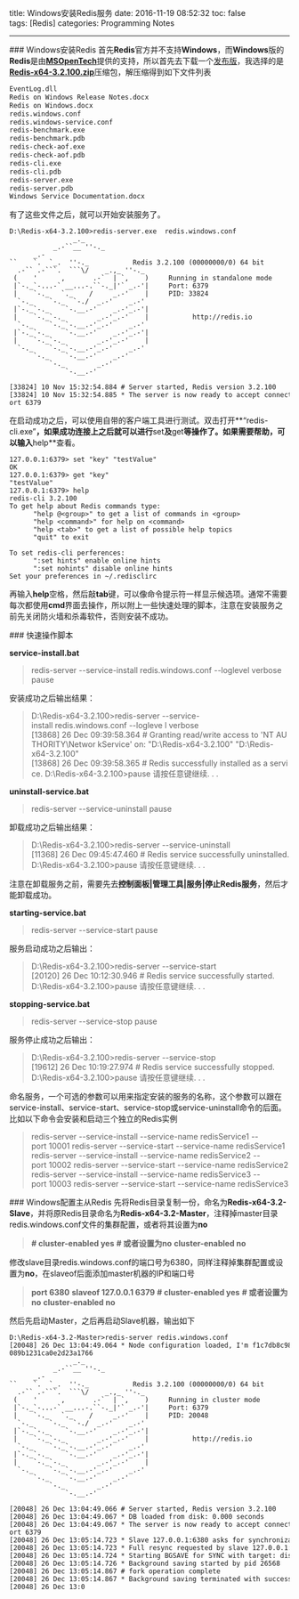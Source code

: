 title: Windows安装Redis服务
date: 2016-11-19 08:52:32
toc: false
tags: [Redis]
categories: Programming Notes

---

### Windows安装Redis
首先**Redis**官方并不支持**Windows**，而**Windows**版的**Redis**是由[**MSOpenTech**](https://github.com/MSOpenTech)提供的支持，所以首先去下载一个[发布版](https://github.com/MSOpenTech/redis/releases)，我选择的是[**Redis-x64-3.2.100.zip**](https://github.com/MSOpenTech/redis/releases/download/win-3.2.100/Redis-x64-3.2.100.zip)压缩包，解压缩得到如下文件列表
```html
EventLog.dll
Redis on Windows Release Notes.docx
Redis on Windows.docx
redis.windows.conf
redis.windows-service.conf
redis-benchmark.exe
redis-benchmark.pdb
redis-check-aof.exe
redis-check-aof.pdb
redis-cli.exe
redis-cli.pdb
redis-server.exe
redis-server.pdb
Windows Service Documentation.docx
```
有了这些文件之后，就可以开始安装服务了。
```
D:\Redis-x64-3.2.100>redis-server.exe  redis.windows.conf
                _._
           _.-``__ ''-._
      _.-``    `.  `_.  ''-._           Redis 3.2.100 (00000000/0) 64 bit
  .-`` .-```.  ```\/    _.,_ ''-._
 (    '      ,       .-`  | `,    )     Running in standalone mode
 |`-._`-...-` __...-.``-._|'` _.-'|     Port: 6379
 |    `-._   `._    /     _.-'    |     PID: 33824
  `-._    `-._  `-./  _.-'    _.-'
 |`-._`-._    `-.__.-'    _.-'_.-'|
 |    `-._`-._        _.-'_.-'    |           http://redis.io
  `-._    `-._`-.__.-'_.-'    _.-'
 |`-._`-._    `-.__.-'    _.-'_.-'|
 |    `-._`-._        _.-'_.-'    |
  `-._    `-._`-.__.-'_.-'    _.-'
      `-._    `-.__.-'    _.-'
          `-._        _.-'
              `-.__.-'

[33824] 10 Nov 15:32:54.884 # Server started, Redis version 3.2.100
[33824] 10 Nov 15:32:54.885 * The server is now ready to accept connections on p
ort 6379
```
在启动成功之后，可以使用自带的客户端工具进行测试。双击打开**“redis-cli.exe”**，如果成功连接上之后就可以进行**set**及**get**等操作了。如果需要帮助，可以输入**help**查看。

```
127.0.0.1:6379> set "key" "testValue"
OK
127.0.0.1:6379> get "key"
"testValue"
127.0.0.1:6379> help
redis-cli 3.2.100
To get help about Redis commands type:
      "help @<group>" to get a list of commands in <group>
      "help <command>" for help on <command>
      "help <tab>" to get a list of possible help topics
      "quit" to exit

To set redis-cli perferences:
      ":set hints" enable online hints
      ":set nohints" disable online hints
Set your preferences in ~/.redisclirc
```

再输入**help**空格，然后敲**tab**键，可以像命令提示符一样显示候选项。通常不需要每次都使用**cmd**界面去操作，所以附上一些快速处理的脚本，注意在安装服务之前先关闭防火墙和杀毒软件，否则安装不成功。

### 快速操作脚本

**service-install.bat**
>redis-server --service-install redis.windows.conf --loglevel verbose
pause

安装成功之后输出结果：
>D:\Redis-x64-3.2.100>redis-server --service-install redis.windows.conf --logleve
l verbose
[13868] 26 Dec 09:39:58.364 # Granting read/write access to 'NT AUTHORITY\Networ
kService' on: "D:\Redis-x64-3.2.100" "D:\Redis-x64-3.2.100\"
[13868] 26 Dec 09:39:58.365 # Redis successfully installed as a service.
D:\Redis-x64-3.2.100>pause
请按任意键继续. . .

**uninstall-service.bat**
>redis-server --service-uninstall
pause

卸载成功之后输出结果：
>D:\Redis-x64-3.2.100>redis-server --service-uninstall
[11368] 26 Dec 09:45:47.460 # Redis service successfully uninstalled.
D:\Redis-x64-3.2.100>pause
请按任意键继续. . .

注意在卸载服务之前，需要先去**控制面板|管理工具|服务|停止Redis服务**，然后才能卸载成功。

**starting-service.bat**
>redis-server --service-start
pause

服务启动成功之后输出：
>D:\Redis-x64-3.2.100>redis-server --service-start
[20120] 26 Dec 10:12:30.946 # Redis service successfully started.
D:\Redis-x64-3.2.100>pause
请按任意键继续. . .

**stopping-service.bat**
>redis-server --service-stop
pause

服务停止成功之后输出：
>D:\Redis-x64-3.2.100>redis-server --service-stop
[19612] 26 Dec 10:19:27.974 # Redis service successfully stopped.
D:\Redis-x64-3.2.100>pause
请按任意键继续. . .

命名服务，一个可选的参数可以用来指定安装的服务的名称，这个参数可以跟在service-install、service-start、service-stop或service-uninstall命令的后面。比如以下命令会安装和启动三个独立的Redis实例
>redis-server --service-install --service-name redisService1 --port 10001
redis-server --service-start --service-name redisService1
redis-server --service-install --service-name redisService2 --port 10002
redis-server --service-start --service-name redisService2
redis-server --service-install --service-name redisService3 --port 10003
redis-server --service-start --service-name redisService3

### Windows配置主从Redis
先将Redis目录复制一份，命名为**Redis-x64-3.2-Slave**，并将原Redis目录命名为**Redis-x64-3.2-Master**，注释掉master目录redis.windows.conf文件的集群配置，或者将其设置为**no**
>**\# cluster-enabled yes**
**\# 或者设置为no**
**cluster-enabled no**

修改slave目录redis.windows.conf的端口号为6380，同样注释掉集群配置或设置为**no**，在slaveof后面添加master机器的IP和端口号
>**port 6380**
**slaveof 127.0.0.1 6379**
**\# cluster-enabled yes**
**\# 或者设置为no**
**cluster-enabled no**

然后先启动Master，之后再启动Slave机器，输出如下

```
D:\Redis-x64-3.2-Master>redis-server redis.windows.conf
[20048] 26 Dec 13:04:49.064 * Node configuration loaded, I'm f1c7db8c98b01e9fbd5
089b1231ca0e2d23a1766
                _._
           _.-``__ ''-._
      _.-``    `.  `_.  ''-._           Redis 3.2.100 (00000000/0) 64 bit
  .-`` .-```.  ```\/    _.,_ ''-._
 (    '      ,       .-`  | `,    )     Running in cluster mode
 |`-._`-...-` __...-.``-._|'` _.-'|     Port: 6379
 |    `-._   `._    /     _.-'    |     PID: 20048
  `-._    `-._  `-./  _.-'    _.-'
 |`-._`-._    `-.__.-'    _.-'_.-'|
 |    `-._`-._        _.-'_.-'    |           http://redis.io
  `-._    `-._`-.__.-'_.-'    _.-'
 |`-._`-._    `-.__.-'    _.-'_.-'|
 |    `-._`-._        _.-'_.-'    |
  `-._    `-._`-.__.-'_.-'    _.-'
      `-._    `-.__.-'    _.-'
          `-._        _.-'
              `-.__.-'

[20048] 26 Dec 13:04:49.066 # Server started, Redis version 3.2.100
[20048] 26 Dec 13:04:49.067 * DB loaded from disk: 0.000 seconds
[20048] 26 Dec 13:04:49.067 * The server is now ready to accept connections on p
ort 6379
[20048] 26 Dec 13:05:14.723 * Slave 127.0.0.1:6380 asks for synchronization
[20048] 26 Dec 13:05:14.723 * Full resync requested by slave 127.0.0.1:6380
[20048] 26 Dec 13:05:14.724 * Starting BGSAVE for SYNC with target: disk
[20048] 26 Dec 13:05:14.726 * Background saving started by pid 26568
[20048] 26 Dec 13:05:14.867 # fork operation complete
[20048] 26 Dec 13:05:14.867 * Background saving terminated with success
[20048] 26 Dec 13:0